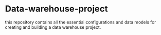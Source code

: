 # Data-warehouse-project
this repository contains all the essential configurations and data models for creating and building a data warehouse project.
